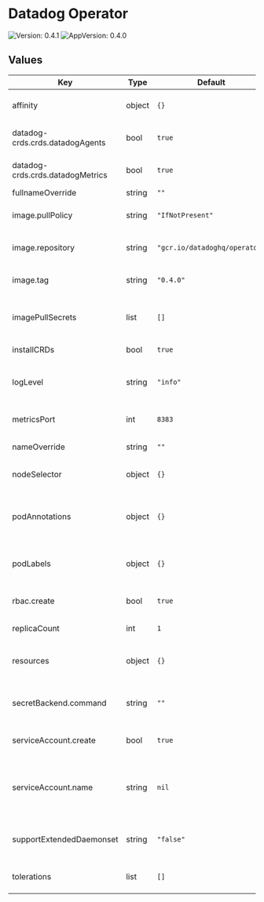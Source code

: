 # Datadog Operator

![Version: 0.4.1](https://img.shields.io/badge/Version-0.4.1-informational?style=flat-square) ![AppVersion: 0.4.0](https://img.shields.io/badge/AppVersion-0.4.0-informational?style=flat-square) 

## Values

| Key | Type | Default | Description |
|-----|------|---------|-------------|
| affinity | object | `{}` | Allows to specify affinity for Datadog Operator PODs |
| datadog-crds.crds.datadogAgents | bool | `true` | Set to true to deploy the DatadogAgents CRD |
| datadog-crds.crds.datadogMetrics | bool | `true` | Set to true to deploy the DatadogMetrics CRD |
| fullnameOverride | string | `""` |  |
| image.pullPolicy | string | `"IfNotPresent"` | Define the pullPolicy for Datadog Operator image |
| image.repository | string | `"gcr.io/datadoghq/operator"` | Repository to use for Datadog Operator image |
| image.tag | string | `"0.4.0"` | Define the Datadog Operator version to use |
| imagePullSecrets | list | `[]` | Datadog Operator repository pullSecret (ex: specify docker registry credentials) |
| installCRDs | bool | `true` | Set to true to deploy the Datadog's CRDs |
| logLevel | string | `"info"` | Set Datadog Operator log level (debug, info, error, panic, fatal) |
| metricsPort | int | `8383` | Port used for OpenMetrics endpoint |
| nameOverride | string | `""` | Override name of app |
| nodeSelector | object | `{}` | Allows to schedule Datadog Operator on specific nodes |
| podAnnotations | object | `{}` | Allows setting additional annotations for Datadog Operator PODs |
| podLabels | object | `{}` | Allows setting additional labels for for Datadog Operator PODs |
| rbac.create | bool | `true` | Specifies whether the RBAC resources should be created |
| replicaCount | int | `1` | Number of instances of Datadog Operator |
| resources | object | `{}` | Set resources requests/limits for Datadog Operator PODs |
| secretBackend.command | string | `""` | Specifies the path to the command that implements the secret backend api |
| serviceAccount.create | bool | `true` | Specifies whether a service account should be created |
| serviceAccount.name | string | `nil` | The name of the service account to use. If not set name is generated using the fullname template |
| supportExtendedDaemonset | string | `"false"` | If true, supports using ExtendedDeamonSet CRD |
| tolerations | list | `[]` | Allows to schedule Datadog Operator on tainted nodes |